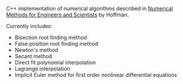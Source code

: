 C++ implementation of numerical algorithms described in [Numerical Methods for
Engineers and Scientists](http://www.amazon.com/Numerical-Methods-Engineers-Scientists-Edition/dp/0824704436) by Hoffman.

Currently includes:
- Bisection root finding method
- False position root finding method
- Newton's method
- Secant method
- Direct fit polynomial interpolation
- Lagrange interpolation
- Implicit Euler method for first order nonlinear differential equations
